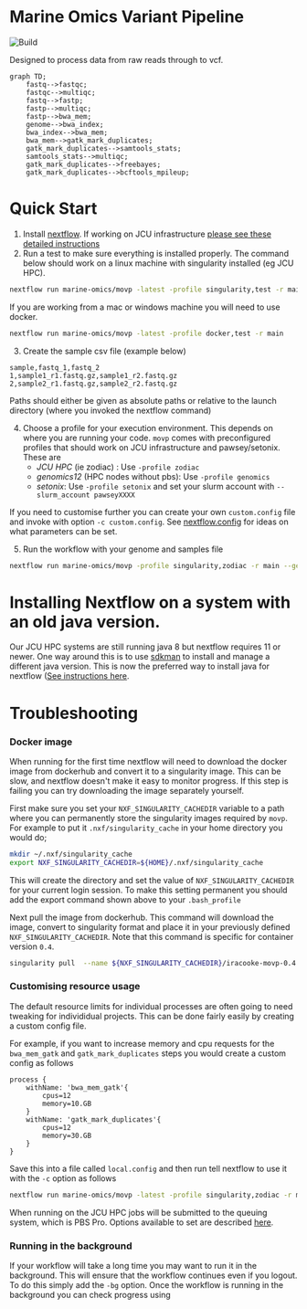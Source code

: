 # Marine Omics Variant Pipeline

![Build](https://github.com/marine-omics/movp/actions/workflows/main.yml/badge.svg)

Designed to process data from raw reads through to vcf. 

```mermaid
graph TD;
	fastq-->fastqc;
	fastqc-->multiqc;
	fastq-->fastp;
	fastp-->multiqc;
	fastp-->bwa_mem;
	genome-->bwa_index;
	bwa_index-->bwa_mem;
	bwa_mem-->gatk_mark_duplicates;
	gatk_mark_duplicates-->samtools_stats;
	samtools_stats-->multiqc;
	gatk_mark_duplicates-->freebayes;
	gatk_mark_duplicates-->bcftools_mpileup;
```

# Quick Start

1. Install [nextflow](https://www.nextflow.io/). If working on JCU infrastructure [please see these detailed instructions](https://gist.github.com/iracooke/bec2b24a86eb682f7d3055eea15e61aa)
2. Run a test to make sure everything is installed properly. The command below should work on a linux machine with singularity installed (eg JCU HPC). 
```bash
nextflow run marine-omics/movp -latest -profile singularity,test -r main
```
If you are working from a mac or windows machine you will need to use docker. 
```bash
nextflow run marine-omics/movp -latest -profile docker,test -r main
```
3. Create the sample csv file (example below)
```
sample,fastq_1,fastq_2
1,sample1_r1.fastq.gz,sample1_r2.fastq.gz
2,sample2_r1.fastq.gz,sample2_r2.fastq.gz
```

Paths should either be given as absolute paths or relative to the launch directory (where you invoked the nextflow command)

4. Choose a profile for your execution environment. This depends on where you are running your code. `movp` comes with preconfigured profiles that should work on JCU infrastructure and pawsey/setonix. These are
	- *JCU HPC* (ie zodiac) : Use `-profile zodiac`
	- *genomics12* (HPC nodes without pbs): Use `-profile genomics`
	- *setonix*: Use `-profile setonix` and set your slurm account with `--slurm_account pawseyXXXX`

If you need to customise further you can create your own `custom.config` file and invoke with option `-c custom.config`. See [nextflow.config](nextflow.config) for ideas on what parameters can be set.

5. Run the workflow with your genome and samples file
```bash
nextflow run marine-omics/movp -profile singularity,zodiac -r main --genome <genomefile> --samples <samples.csv> --outdir myoutputs
```

# Installing Nextflow on a system with an old java version.

Our JCU HPC systems are still running java 8 but nextflow requires 11 or newer. One way around this is to use [sdkman](https://sdkman.io/) to install and manage a different java version. This is now the preferred way to install java for nextflow ([See instructions here](https://www.nextflow.io/docs/latest/install.html#install-page). 


# Troubleshooting

### Docker image

When running for the first time nextflow will need to download the docker image from dockerhub and convert it to a singularity image. This can be slow, and nextflow doesn't make it easy to monitor progress.  If this step is failing you can try downloading the image separately yourself. 

First make sure you set your `NXF_SINGULARITY_CACHEDIR` variable to a path where you can permanently store the singularity images required by `movp`. For example to put it `.nxf/singularity_cache` in your home directory you would do;
```bash
mkdir ~/.nxf/singularity_cache
export NXF_SINGULARITY_CACHEDIR=${HOME}/.nxf/singularity_cache
```
This will create the directory and set the value of `NXF_SINGULARITY_CACHEDIR` for your current login session. To make this setting permanent you should add the export command shown above to your `.bash_profile` 

Next pull the image from dockerhub. This command will download the image, convert to singularity format and place it in your previously defined `NXF_SINGULARITY_CACHEDIR`.  Note that this command is specific for container version `0.4`. 
```bash
singularity pull  --name ${NXF_SINGULARITY_CACHEDIR}/iracooke-movp-0.4.img docker://iracooke/movp:0.4
```

### Customising resource usage

The default resource limits for individual processes are often going to need tweaking for individidual projects. This can be done fairly easily by creating a custom config file. 


For example, if you want to increase memory and cpu requests for the `bwa_mem_gatk` and `gatk_mark_duplicates` steps you would create a custom config as follows
```
process {
	withName: 'bwa_mem_gatk'{
		cpus=12
		memory=10.GB
	}
	withName: 'gatk_mark_duplicates'{
		cpus=12
		memory=30.GB
	}
}
```
Save this into a file called `local.config` and then run tell nextflow to use it with the `-c` option as follows

```bash
nextflow run marine-omics/movp -latest -profile singularity,zodiac -r main <genomefile> --samples <samples.csv> --outdir myoutputs -c local.config
```

When running on the JCU HPC jobs will be submitted to the queuing system, which is PBS Pro. Options available to set are described [here](https://www.nextflow.io/docs/latest/executor.html#pbs-pro). 


### Running in the background

If your workflow will take a long time you may want to run it in the background. This will ensure that the workflow continues even if you logout.  To do this simply add the `-bg` option. Once the workflow is running in the background you can check progress using
```bash

```

